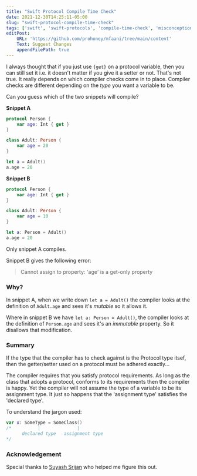 ```yaml
---
title: "Swift Protocol Compile Time Check"
date: 2021-12-30T14:25:11-05:00
slug: "swift-protocol-compile-time-check"
tags: ['swift', 'swift-protocols', 'compile-time-check', 'misconception']
editPost:
    URL: 'https://github.com/prohoney/mfaani/tree/main/content'
    Text: Suggest Changes
    appendFilePath: true
---
```


I always thought that if you just use `{get}` on a protocol variable, then you can still set it i.e. it doesn't matter if you give it a setter or not. That's not true. It really depends on which compiler checks come in to place. Compiler checks are different depending on the _type_ you want a variable to be. 

Can you guess which of the two snippets will compile? 

**Snippet A**

```swift
protocol Person {
    var age: Int { get }
}

class Adult: Person { 
    var age = 20
}

let a = Adult()
a.age = 20
```

**Snippet B**

```swift
protocol Person {
    var age: Int { get }
}

class Adult: Person { 
    var age = 10
}

let a: Person = Adult()
a.age = 20
```

Only snippet A compiles. 

Snippet B gives the following error: 

> Cannot assign to property: 'age' is a get-only property


### Why?

In snippet A, when we write down `let a = Adult()` the compiler looks at the definition of `Adult.age` and sees it's _mutable_ so it allows it. 

 Where in snippet B we have `let a: Person = Adult()`, the compiler looks at the definition of `Person.age` and sees it's an _immutable_ property. So it disallows that modification. 

### Summary

If the type that the compiler has to check against is the Protocol type itsef, then the getter/setter used on a protocol must be adhered exactly...

The compiler requires that you satisfy protocol requirements. As long as the class that adopts a protocol, conforms to its requirements then the compiler is happy. Yet the compiler will not assume the type of a variable to be its assignment type. It just so happens that the 'assignment type' satisfies the 'declared type'. 

To understand the jargon used: 

```swift
var x: SomeType = SomeClass()
/*          |              | 
      declared type   assignment type
*/
```

### Acknowledgement

Special thanks to [Suyash Srijan](https://twitter.com/suyashsrijan) who helped me figure this out.